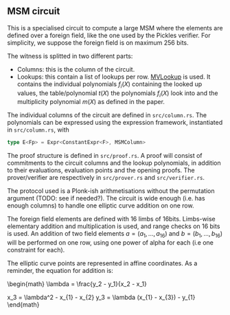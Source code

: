 ## MSM circuit

This is a specialised circuit to compute a large MSM where the elements are
defined over a foreign field, like the one used by the Pickles verifier.
For simplicity, we suppose the foreign field is on maximum 256 bits.

The witness is splitted in two different parts:
- Columns: this is the column of the circuit.
- Lookups: this contain a list of lookups per row.
  [MVLookup](https://eprint.iacr.org/2022/1530.pdf) is used. It contains
  the individual polynomials $f_i(X)$ containing the looked up values, the
  table/polynomial $t(X)$ the polynomials $f_i(X)$ look into and the
  multiplicity polynomial $m(X)$ as defined in the paper.

The individual columns of the circuit are defined in `src/column.rs`.
The polynomials can be expressed using the expression framework, instantiated in `src/column.rs`, with
```rust
type E<Fp> = Expr<ConstantExpr<F>, MSMColumn>
```

The proof structure is defined in `src/proof.rs`. A proof will consist of
commitments to the circuit columns and the lookup polynomials, in addition to
their evaluations, evaluation points and the opening proofs.
The prover/verifier are respectively in `src/prover.rs` and `src/verifier.rs`.

The protocol used is a Plonk-ish arithmetisations without the permutation
argument (TODO: see if needed?). The circuit is wide enough (i.e. has enough
columns) to handle one elliptic curve addition on one row.

The foreign field elements are defined with 16 limbs of 16bits. Limbs-wise
elementary addition and multiplication is used, and range checks on 16 bits is
used.
An addition of two field elements $a = (a_1, ..., a_16)$ and $b = (b_1, ...,
b_16)$ will be performed on one row, using one power of alpha for each (i.e one
constraint for each).

The elliptic curve points are represented in affine coordinates.
As a reminder, the equation for addition is:

\begin{math}
\lambda = \frac{y_2 - y_1}{x_2 - x_1}

x_3 = \lambda^2 - x_{1} - x_{2}
y_3 = \lambda (x_{1} - x_{3}) - y_{1}
\end{math}
